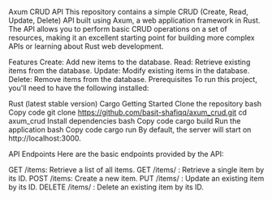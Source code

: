 Axum CRUD API
This repository contains a simple CRUD (Create, Read, Update, Delete) API built using Axum, a web application framework in Rust. The API allows you to perform basic CRUD operations on a set of resources, making it an excellent starting point for building more complex APIs or learning about Rust web development.

Features
Create: Add new items to the database.
Read: Retrieve existing items from the database.
Update: Modify existing items in the database.
Delete: Remove items from the database.
Prerequisites
To run this project, you'll need to have the following installed:

Rust (latest stable version)
Cargo
Getting Started
Clone the repository
bash
Copy code
git clone https://github.com/basit-shafiqq/axum_crud.git
cd axum_crud
Install dependencies
bash
Copy code
cargo build
Run the application
bash
Copy code
cargo run
By default, the server will start on http://localhost:3000.

API Endpoints
Here are the basic endpoints provided by the API:

GET /items: Retrieve a list of all items.
GET /items/
: Retrieve a single item by its ID.
POST /items: Create a new item.
PUT /items/
: Update an existing item by its ID.
DELETE /items/
: Delete an existing item by its ID.
